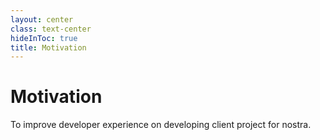 ```yaml
---
layout: center
class: text-center
hideInToc: true
title: Motivation
---
```


# Motivation

To improve developer experience on developing client project for nostra.

<!--
jadi tujuan motivasi saya melakukan sharing session ini adalah untuk menambah atau meng-improve developer experience kita ketika kita bekerja menggunakan vuejs.
-->
